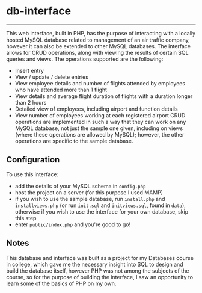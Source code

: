 # db-interface
---
This web interface, built in PHP, has the purpose of interacting with a locally hosted MySQL database related to management of an air traffic company, however it can also be extended to other MySQL databases. The interface allows for CRUD operations, along with viewing the results of certain SQL queries and views. The operations supported are the following:
- Insert entry
- View / update / delete entries
- View employee details and number of flights attended by employees who have attended more than 1 flight
- View details and average flight duration of flights with a duration longer than 2 hours
- Detailed view of employees, including airport and function details
- View number of employees working at each registered airport
CRUD operations are implemented in such a way that they can work on any MySQL database, not just the sample one given, including on views (where these operations are allowed by MySQL); however, the other operations are specific to the sample database.
## Configuration
To use this interface:
- add the details of your MySQL schema in `config.php`
- host the project on a server (for this purpose I used MAMP)
- if you wish to use the sample database, run `install.php` and `installviews.php` (or run `init.sql` and `initviews.sql`, found in `data`), otherwise if you wish to use the interface for your own database, skip this step
- enter `public/index.php` and you're good to go!
## Notes
This database and interface was built as a project for my Databases course in college, which gave me the necessary insight into SQL to design and build the database itself, however PHP was not among the subjects of the course, so for the purpose of building the interface, I saw an opportunity to learn some of the basics of PHP on my own.
